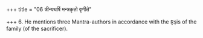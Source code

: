 +++
title = "06 त्रीन्यथर्षि मन्त्रकृतो वृणीते"

+++
6. He mentions three Mantra-authors in accordance with the R̥ṣis of the family (of the sacrificer).  
